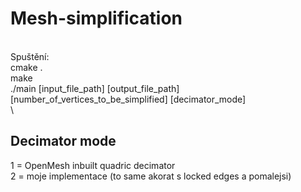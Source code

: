 # Mesh-simplification
\
Spuštění:\
cmake .\
make\
./main [input_file_path] [output_file_path] [number_of_vertices_to_be_simplified] [decimator_mode]\
\
## Decimator mode
1 = OpenMesh inbuilt quadric decimator\
2 = moje implementace (to same akorat s locked edges a pomalejsi)


